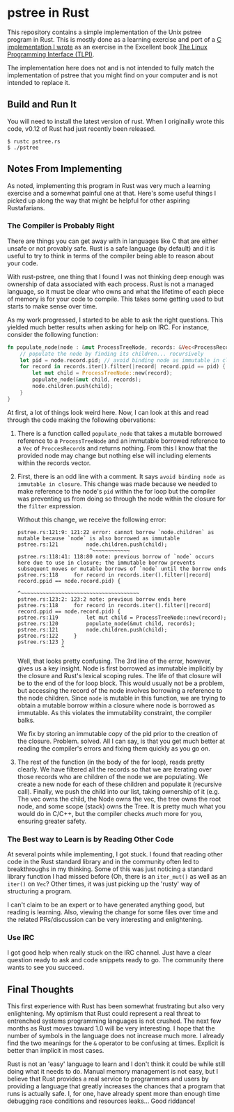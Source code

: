 pstree in Rust
==============

This repository contains a simple implementation of the Unix pstree
program in Rust.  This is mostly done as a learning exercise and port
of a [C implementation I
wrote](https://github.com/posborne/linux-programming-interface-exercises/blob/6b1ae2357d7c73378a56e2d7b499b4ab49c4452f/12-system-and-process-information/pstree.c)
as an exercise in the Excellent book [The Linux Programming Interface
(TLPI)](http://man7.org/tlpi/).

The implementation here does not and is not intended to fully match
the implementation of pstree that you might find on your computer and
is not intended to replace it.

Build and Run It
-----------------

You will need to install the latest version of rust.  When I
originally wrote this code, v0.12 of Rust had just recently been
released.

    $ rustc pstree.rs
    $ ./pstree


Notes From Implementing
-----------------------

As noted, implementing this program in Rust was very much a learning
exercise and a somewhat painful one at that.  Here's some useful
things I picked up along the way that might be helpful for other
aspiring Rustafarians.

### The Compiler is Probably Right

There are things you can get away with in languages like C that are
either unsafe or not provably safe.  Rust is a safe language (by
default) and it is useful to try to think in terms of the compiler
being able to reason about your code.

With rust-pstree, one thing that I found I was not thinking deep
enough was ownership of data associated with each process.  Rust is
not a managed language, so it must be clear who owns and what the
lifetime of each piece of memory is for your code to compile.  This
takes some getting used to but starts to make sense over time.

As my work progressed, I started to be able to ask the right
questions.  This yielded much better results when asking for help on
IRC.  For instance, consider the following function:

```rust
fn populate_node(node : &mut ProcessTreeNode, records: &Vec<ProcessRecord>) {
    // populate the node by finding its children... recursively
    let pid = node.record.pid; // avoid binding node as immutable in closure
    for record in records.iter().filter(|record| record.ppid == pid) {
        let mut child = ProcessTreeNode::new(record);
        populate_node(&mut child, records);
        node.children.push(child);
    }
}
```

At first, a lot of things look weird here.  Now, I can look at this
and read through the code making the following obervations:

1. There is a function called `populate_node` that takes a mutable borrowed
   reference to a `ProcessTreeNode` and an immutable borrowed
   reference to a `Vec` of `ProccesRecord`s and returns nothing.  From
   this I know that the provided node may change but nothing else will
   including elements within the records vector.

2. First, there is an odd line with a comment.  It says `avoid binding
   node as immutable in closure`.  This change was made because we
   needed to make reference to the node's `pid` within the for loop
   but the compiler was preventing us from doing so through the node
   within the closure for the `filter` expression.

   Without this change, we receive the following error:
   ```
   pstree.rs:121:9: 121:22 error: cannot borrow `node.children` as mutable because `node` is also borrowed as immutable
   pstree.rs:121         node.children.push(child);
                          ^~~~~~~~~~~~~
   pstree.rs:118:41: 118:80 note: previous borrow of `node` occurs here due to use in closure; the immutable borrow prevents subsequent moves or mutable borrows of `node` until the borrow ends
   pstree.rs:118     for record in records.iter().filter(|record| record.ppid == node.record.pid) {
                                                          ^~~~~~~~~~~~~~~~~~~~~~~~~~~~~~~~~~~~~~~
   pstree.rs:123:2: 123:2 note: previous borrow ends here
   pstree.rs:118     for record in records.iter().filter(|record| record.ppid == node.record.pid) {
   pstree.rs:119         let mut child = ProcessTreeNode::new(record);
   pstree.rs:120         populate_node(&mut child, records);
   pstree.rs:121         node.children.push(child);
   pstree.rs:122     }
   pstree.rs:123 }
                 ^
   ```
    
   Well, that looks pretty confusing.  The 3rd line of the error,
   however, gives us a key insight.  Node is first borrowed as
   immutable implicitly by the closure and Rust's lexical scoping
   rules.  The life of that closure will be to the end of the for loop
   block.  This would usually not be a problem, but accessing the
   record of the node involves borrowing a reference to the node
   children.  Since `node` is mutable in this function, we are trying
   to obtain a mutable borrow within a closure where node is borrowed
   as immutable.  As this violates the immutability constraint, the
   compiler balks.

   We fix by storing an immutable copy of the pid prior to the
   creation of the closure.  Problem. solved.  All I can say, is that
   you get much better at reading the compiler's errors and fixing
   them quickly as you go on.

3. The rest of the function (in the body of the for loop), reads
   pretty clearly.  We have filtered all the records so that we are
   iterating over those records who are children of the node we are
   populating.  We create a new node for each of these children and
   populate it (recursive call).  Finally, we push the child into our
   list, taking ownership of it (e.g. The vec owns the child, the Node
   owns the vec, the tree owns the root node, and some scope (stack)
   owns the Tree.  It is pretty much what you would do in C/C++, but
   the compiler checks _much_ more for you, ensuring greater safety.

### The Best way to Learn is by Reading Other Code

At several points while implementing, I got stuck.  I found that
reading other code in the Rust standard library and in the community
often led to breakthroughs in my thinking.  Some of this was just
noticing a standard library function I had missed before (Oh, there is
an `iter_mut()` as well as an `iter()` on `Vec`?  Other times, it was
just picking up the 'rusty' way of structuring a program.

I can't claim to be an expert or to have generated anything good, but
reading is learning.  Also, viewing the change for some files over
time and the related PRs/discussion can be very interesting and
enlightening.

### Use IRC

I got good help when really stuck on the IRC channel.  Just have a
clear question ready to ask and code snippets ready to go.  The
community there wants to see you succeed.

Final Thoughts
--------------

This first experience with Rust has been somewhat frustrating but also
very enlightening.  My optimism that Rust could represent a real
threat to entrenched systems programming languages is not crushed.
The next few months as Rust moves toward 1.0 will be very
interesting.  I hope that the number of symbols in the language does
not increase much more.  I already find the two meanings for the `&`
operator to be confusing at times.  Explicit is better than implicit
in most cases.

Rust is not an 'easy' language to learn and I don't think it could be
while still doing what it needs to do.  Manual memory management is
not easy, but I believe that Rust provides a real service to
programmers and users by providing a language that greatly increases
the chances that a program that runs is actually safe.  I, for one,
have already spent more than enough time debugging race conditions and
resources leaks... Good riddance!

